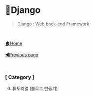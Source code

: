 # 🎨Django

> Django : Web back-end Framework

<br>

[🏠Home](https://github.com/batboy118/Study_Note)

[◀Previous page ](../README.md)

<br>

### [ Category ]

0. 튜토리얼 (블로그 만들기)
